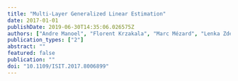 ```yaml
---
title: "Multi-Layer Generalized Linear Estimation"
date: 2017-01-01
publishDate: 2019-06-30T14:35:06.026575Z
authors: ["Andre Manoel", "Florent Krzakala", "Marc Mézard", "Lenka Zdeborová"]
publication_types: ["2"]
abstract: ""
featured: false
publication: ""
doi: "10.1109/ISIT.2017.8006899"
---
```


